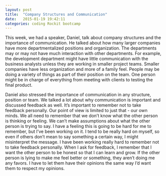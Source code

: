 ```yaml
---
layout: post
title:  "Company Structures and Communication"
date:   2015-01-19 19:42:11
categories: coding Rockit bootcamp 
---
```

This week, we had a speaker, Daniel, talk about company structures and the importance of communication. He talked about how many larger companies have more departmentalized positions and organization. The departments may or may not have much interaction with other departments. For example, the development department might have little communication with the business analysts unless they are working in smaller project teams. Smaller companies have less organization and more of a family feel. People may be doing a variety of things as part of their position on the team. One person might be in charge of everything from meeting with clients to testing the final product.

Daniel also stressed the importance of communication in any structure, position or team. We talked a lot about why communication is important and discussed feedback as well. It’s important to remember not to take feedback personally. Our point of view is limited to just that - our own minds. We all need to remember that we don’t know what the other person is thinking or feeling. We can’t make assumptions about what the other person is trying to say. I have a feeling this is going to be hard for me to remember, but I’ve been working on it. I tend to be really hard on myself, so even if others don’t mean to say something a certain way, I might misinterpret the message. I have been working really hard to remember not to take feedback personally. When I ask for feedback, I remember that I want the other person to be honest so that I can learn and grow. If the other person is lying to make me feel better or something, they aren’t doing me any favors. I have to let them have their opinions the same way I’d want them to respect my opinions. 